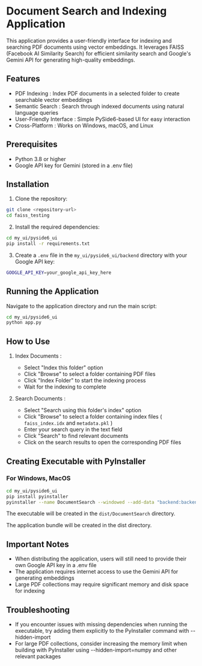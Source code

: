 # Document Search and Indexing Application
This application provides a user-friendly interface for indexing and searching PDF documents using vector embeddings. It leverages FAISS (Facebook AI Similarity Search) for efficient similarity search and Google's Gemini API for generating high-quality embeddings.

## Features
- PDF Indexing : Index PDF documents in a selected folder to create searchable vector embeddings
- Semantic Search : Search through indexed documents using natural language queries
- User-Friendly Interface : Simple PySide6-based UI for easy interaction
- Cross-Platform : Works on Windows, macOS, and Linux
## Prerequisites
- Python 3.8 or higher
- Google API key for Gemini (stored in a .env file)
## Installation
1. Clone the repository:

```bash
git clone <repository-url>
cd faiss_testing
```


2. Install the required dependencies:
```bash
cd my_ui/pyside6_ui
pip install -r requirements.txt
```
3. Create a `.env` file in the `my_ui/pyside6_ui/backend` directory with your Google API key:
```bash
GOOGLE_API_KEY=your_google_api_key_here
```

## Running the Application
Navigate to the application directory and run the main script:

```bash
cd my_ui/pyside6_ui
python app.py
```
## How to Use
1. Index Documents :
   
   - Select "Index this folder" option
   - Click "Browse" to select a folder containing PDF files
   - Click "Index Folder" to start the indexing process
   - Wait for the indexing to complete
2. Search Documents :
   
   - Select "Search using this folder's index" option
   - Click "Browse" to select a folder containing index files ( `faiss_index.idx` and `metadata.pkl` )
   - Enter your search query in the text field
   - Click "Search" to find relevant documents
   - Click on the search results to open the corresponding PDF files
## Creating Executable with PyInstaller
### For Windows, MacOS
```bash
cd my_ui/pyside6_ui
pip install pyinstaller
pyinstaller --name DocumentSearch --windowed --add-data "backend:backend" --add-data "utils:utils" app.py
```
The executable will be created in the `dist/DocumentSearch` directory.


The application bundle will be created in the dist directory.


## Important Notes
- When distributing the application, users will still need to provide their own Google API key in a .env file
- The application requires internet access to use the Gemini API for generating embeddings
- Large PDF collections may require significant memory and disk space for indexing
## Troubleshooting
- If you encounter issues with missing dependencies when running the executable, try adding them explicitly to the PyInstaller command with --hidden-import
- For large PDF collections, consider increasing the memory limit when building with PyInstaller using --hidden-import=numpy and other relevant packages